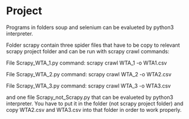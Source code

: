 # Project
Programs in folders soup and selenium can be evalueted by python3 interpreter.

Folder scrapy contain three spider files that have to be copy to relevant scrapy project folder and can be run with scrapy crawl commands:

File Scrapy_WTA_1.py command: 	scrapy crawl WTA_1 -o WTA1.csv

File Scrapy_WTA_2.py command: 	scrapy crawl WTA_2 -o WTA2.csv

File Scrapy_WTA_3.py command: 	scrapy crawl WTA_3 -o WTA3.csv

and one file Scrapy_not_Scrapy.py that can be evalueted by python3 interpreter. 
You have to put it in the folder (not scrapy project folder) and copy WTA2.csv and WTA3.csv into that folder in order to work properly.
